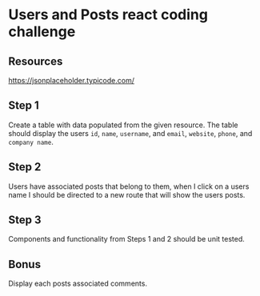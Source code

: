 # Users and Posts react coding challenge

## Resources

https://jsonplaceholder.typicode.com/

## Step 1

Create a table with data populated from the given resource. The table should display the users `id`, `name`, `username`, and `email`, `website`, `phone`, and `company name`.

## Step 2

Users have associated posts that belong to them, when I click on a users name I should be directed to a new route that will show the users posts.

## Step 3

Components and functionality from Steps 1 and 2 should be unit tested.

## Bonus

Display each posts associated comments.
